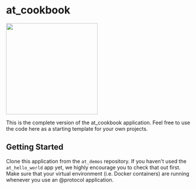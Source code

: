 # at_cookbook

<img width=250px src="https://atsign.dev/assets/img/atPlatform_logo_gray.svg?sanitize=true">

This is the complete version of the at_cookbook application. Feel free to use the code here as a starting template for your own projects.

## Getting Started

Clone this application from the `at_demos` repository. If you haven't used the `at_hello_world` app yet, we highly encourage you to check that out first. Make sure that your virtual environment (i.e. Docker containers) are running whenever you use an @protocol application.
